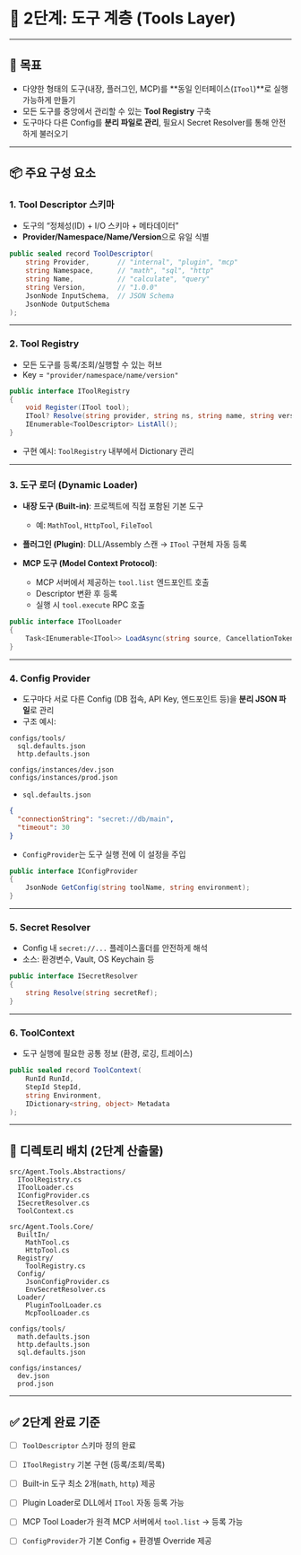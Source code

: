 # 📍 2단계: 도구 계층 (Tools Layer)

---

## 🎯 목표

* 다양한 형태의 도구(내장, 플러그인, MCP)를 \*\*동일 인터페이스(`ITool`)\*\*로 실행 가능하게 만들기
* 모든 도구를 중앙에서 관리할 수 있는 **Tool Registry** 구축
* 도구마다 다른 Config를 **분리 파일로 관리**, 필요시 Secret Resolver를 통해 안전하게 불러오기

---

## 📦 주요 구성 요소

### 1. Tool Descriptor 스키마

* 도구의 “정체성(ID) + I/O 스키마 + 메타데이터”
* **Provider/Namespace/Name/Version**으로 유일 식별

```csharp
public sealed record ToolDescriptor(
    string Provider,       // "internal", "plugin", "mcp"
    string Namespace,      // "math", "sql", "http"
    string Name,           // "calculate", "query"
    string Version,        // "1.0.0"
    JsonNode InputSchema,  // JSON Schema
    JsonNode OutputSchema
);
```

---

### 2. Tool Registry

* 모든 도구를 등록/조회/실행할 수 있는 허브
* Key = `"provider/namespace/name/version"`

```csharp
public interface IToolRegistry
{
    void Register(ITool tool);
    ITool? Resolve(string provider, string ns, string name, string version = "latest");
    IEnumerable<ToolDescriptor> ListAll();
}
```

* 구현 예시: `ToolRegistry` 내부에서 Dictionary 관리

---

### 3. 도구 로더 (Dynamic Loader)

* **내장 도구 (Built-in)**: 프로젝트에 직접 포함된 기본 도구

  * 예: `MathTool`, `HttpTool`, `FileTool`
* **플러그인 (Plugin)**: DLL/Assembly 스캔 → `ITool` 구현체 자동 등록
* **MCP 도구 (Model Context Protocol)**:

  * MCP 서버에서 제공하는 `tool.list` 엔드포인트 호출
  * Descriptor 변환 후 등록
  * 실행 시 `tool.execute` RPC 호출

```csharp
public interface IToolLoader
{
    Task<IEnumerable<ITool>> LoadAsync(string source, CancellationToken ct);
}
```

---

### 4. Config Provider

* 도구마다 서로 다른 Config (DB 접속, API Key, 엔드포인트 등)을 **분리 JSON 파일**로 관리
* 구조 예시:

```
configs/tools/
  sql.defaults.json
  http.defaults.json

configs/instances/dev.json
configs/instances/prod.json
```

* `sql.defaults.json`

```json
{
  "connectionString": "secret://db/main",
  "timeout": 30
}
```

* `ConfigProvider`는 도구 실행 전에 이 설정을 주입

```csharp
public interface IConfigProvider
{
    JsonNode GetConfig(string toolName, string environment);
}
```

---

### 5. Secret Resolver

* Config 내 `secret://...` 플레이스홀더를 안전하게 해석
* 소스: 환경변수, Vault, OS Keychain 등

```csharp
public interface ISecretResolver
{
    string Resolve(string secretRef);
}
```

---

### 6. ToolContext

* 도구 실행에 필요한 공통 정보 (환경, 로깅, 트레이스)

```csharp
public sealed record ToolContext(
    RunId RunId,
    StepId StepId,
    string Environment,
    IDictionary<string, object> Metadata
);
```

---

## 📂 디렉토리 배치 (2단계 산출물)

```
src/Agent.Tools.Abstractions/
  IToolRegistry.cs
  IToolLoader.cs
  IConfigProvider.cs
  ISecretResolver.cs
  ToolContext.cs

src/Agent.Tools.Core/
  BuiltIn/
    MathTool.cs
    HttpTool.cs
  Registry/
    ToolRegistry.cs
  Config/
    JsonConfigProvider.cs
    EnvSecretResolver.cs
  Loader/
    PluginToolLoader.cs
    McpToolLoader.cs

configs/tools/
  math.defaults.json
  http.defaults.json
  sql.defaults.json

configs/instances/
  dev.json
  prod.json
```

---

## ✅ 2단계 완료 기준

* [ ] `ToolDescriptor` 스키마 정의 완료
* [ ] `IToolRegistry` 기본 구현 (등록/조회/목록)
* [ ] Built-in 도구 최소 2개(`math`, `http`) 제공
* [ ] Plugin Loader로 DLL에서 `ITool` 자동 등록 가능
* [ ] MCP Tool Loader가 원격 MCP 서버에서 `tool.list` → 등록 가능
* [ ] `ConfigProvider`가 기본 Config + 환경별 Override 제공


